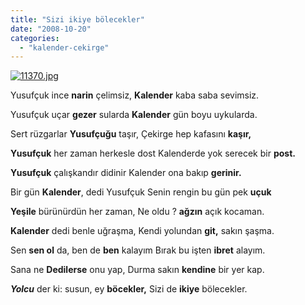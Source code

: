 ```yaml
---
title: "Sizi ikiye bölecekler"
date: "2008-10-20"
categories: 
  - "kalender-cekirge"
---
```


[![11370.jpg](/uploads/2008/10/11370.jpg)](/uploads/2008/10/11370.jpg "11370.jpg")

Yusufçuk ince **narin** çelimsiz, **Kalender** kaba saba sevimsiz.

Yusufçuk uçar **gezer** sularda **Kalender** gün boyu uykularda.

Sert rüzgarlar **Yusufçuğu** taşır, Çekirge hep kafasını **kaşır,**

**Yusufçuk** her zaman herkesle dost Kalenderde yok serecek bir **post.**

**Yusufçuk** çalışkandır didinir Kalender ona bakıp **gerinir.**

Bir gün **Kalender**, dedi Yusufçuk Senin rengin bu gün pek **uçuk**

**Yeşile** bürünürdün her zaman, Ne oldu ? **ağzın** açık kocaman.

**Kalender** dedi benle uğraşma, Kendi yolundan **git,** sakın şaşma.

Sen **sen ol** da, ben de **ben** kalayım Bırak bu işten **ibret** alayım.

Sana ne **Dedilerse** onu yap, Durma sakın **kendine** bir yer kap.

_**Yolcu**_ der ki: susun, ey **böcekler[](/uploads/2008/10/11370.jpg "11370.jpg"),** Sizi de **ikiye** bölecekler.
